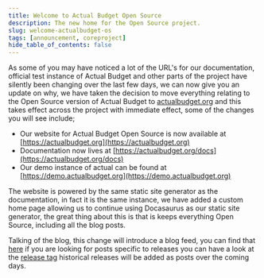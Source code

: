 ```yaml
---
title: Welcome to Actual Budget Open Source
description: The new home for the Open Source project.
slug: welcome-actualbudget-os
tags: [announcement, coreproject]
hide_table_of_contents: false
---
```


As some of you may have noticed a lot of the URL's for our documentation, official test instance of Actual Budget and other parts of the project have silently been changing over the last few days, we can now give you an update on why, we have taken the decision to move everything relating to the Open Source version of Actual Budget to [actualbudget.org](https://actualbudget.org) and this takes effect across the project with immediate effect, some of the changes you will see include;

- Our website for Actual Budget Open Source is now available at [https://actualbudget.org](https://actualbudget.org)
- Documentation now lives at [https://actualbudget.org/docs](https://actualbudget.org/docs)
- Our demo instance of actual can be found at [https://demo.actualbudget.org](https://demo.actualbudget.org)

The website is powered by the same static site generator as the documentation, in fact it is the same instance, we have added a custom home page allowing us to continue using Docasaurus as our static site generator, the great thing about this is that is keeps everything Open Source, including all the blog posts.

Talking of the blog, this change will introduce a blog feed, you can find that [here](https://actualbudget.org/blog/rss.xml) if you are looking for posts specific to releases you can have a look at the [release tag](https://actualbudget.org/blog/tags/release) historical releases will be added as posts over the coming days.
